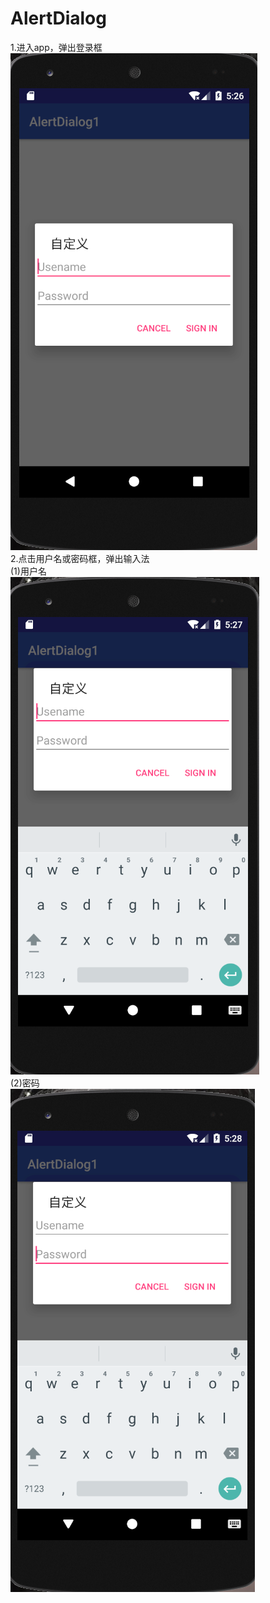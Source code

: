 # AlertDialog  
1.进入app，弹出登录框  
![login](https://github.com/Sev7nzy/Lab/blob/master/Lab4/AlertDialog1/login/QQ%E5%9B%BE%E7%89%8720180404132708.png)  
2.点击用户名或密码框，弹出输入法  
(1)用户名  
![usename](https://github.com/Sev7nzy/Lab/blob/master/Lab4/AlertDialog1/login/QQ%E5%9B%BE%E7%89%8720180404132822.png)  
(2)密码  
![password](https://github.com/Sev7nzy/Lab/blob/master/Lab4/AlertDialog1/login/QQ%E5%9B%BE%E7%89%8720180404132902.png)  
